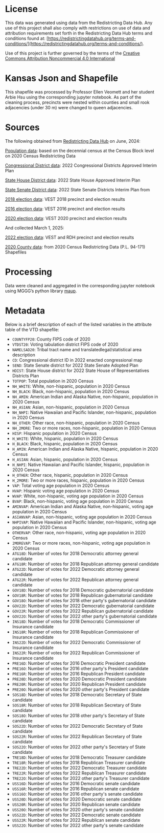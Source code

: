 # License
This data was generated using data from the Redistricting Data Hub.  Any use of this project shall also comply with restrictions on use of data and attribution requirements set forth in the Redistricting Data Hub terms and conditions found at: [https://redistrictingdatahub.org/terms-and-conditions/](https://redistrictingdatahub.org/terms-and-conditions/).

Use of this project is further governed by the terms of the [Creative Commons Attribution Noncommercial 4.0 International](https://creativecommons.org/licenses/by-nc/4.0/legalcode.en)

# Kansas Json and Shapefile

This shapefile was processed by Professor Ellen Veomett and her student Arbie Hsu using the corresponding jupyter notebook.  As part of the cleaning process, precincts were nested within counties and small rook adjacencies (under 30 m) were changed to queen adjacencies.

# **Sources**

The following obtained from [Redistricting Data Hub](https://redistrictingdatahub.org/) on June, 2024:

[Population data](https://redistrictingdatahub.org/dataset/kansas-block-pl-94171-2020-by-table/): based on the decennial census at the Census Block level on 2020 Census Redistricting Data

[Congressional District data](https://redistrictingdatahub.org/dataset/2022-kansas-congressional-districts-approved-plan/): 2022 Congressional Districts Approved Interim Plan

[State House District data](https://redistrictingdatahub.org/dataset/2022-kansas-house-of-representatives-districts-approved-plan/): 2022 State House Approved Interim Plan

[State Senate District data](https://redistrictingdatahub.org/dataset/2022-kansas-senate-districts-approved-plan/): 2022 State Senate Districts Interim Plan from

[2018 election data](https://redistrictingdatahub.org/dataset/vest-2018-kansas-precinct-and-election-results/): VEST 2018 precinct and election results 

[2016 election data](https://redistrictingdatahub.org/dataset/vest-2016-kansas-precinct-and-election-results/): VEST 2016 precinct and election results

[2020 election data](https://redistrictingdatahub.org/dataset/vest-2020-kansas-precinct-boundaries-and-election-results-shapefile/): VEST 2020 precinct and election results

And collected March 1, 2025:

[2022 election data](https://redistrictingdatahub.org/dataset/kansas-2022-general-election-precinct-level-results-and-boundaries/): VEST and RDH precinct and election results

[2020 County data](https://redistrictingdatahub.org/dataset/kansas-county-pl-94171-2020/): from 2020 Census Redistricting Data (P.L. 94-171) Shapefiles

# **Processing**

Data were cleaned and aggregated in the corresponding jupyter notebook using MGGG’s python library [maup](https://github.com/mggg/maup). 

# **Metadata**

Below is a brief description of each of the listed variables in the attribute table of the VTD shapefile:

- `COUNTYFP20`: County FIPS code of 2020
- `VTDST20`: Voting tabulation district FIPS code of 2020
- `NAMELSAD20`: Tribal tract name and  translatedlegal/statistical area description
- `CD`: Congressional district ID in 2022 enacted congressional map
- `SEND`: State Senate district for 2022 State Senate Adopted Plan
- `HDIST`: State House district for 2022 State House of Representatives Districts Plan
- `TOTPOP`: Total population in 2020 Census
- `NH_WHITE`: White, non-hispanic, population in 2020 Census
- `NH_BLACK`: Black, non-hispanic, population in 2020 Census
- `NH_AMIN`: American Indian and Alaska Native, non-hispanic, population in 2020 Census
- `NH_ASIAN`: Asian, non-hispanic, population in 2020 Census
- `NH_NHPI`: Native Hawaiian and Pacific Islander, non-hispanic, population in 2020 Census
- `NH_OTHER`: Other race, non-hispanic, population in 2020 Census
- `NH_2MORE`: Two or more races, non-hispanic, population in 2020 Census
- `HISP`: Hispanic population in 2020 Census
- `H_WHITE`: White, hispanic, population in 2020 Census
- `H_BLACK`: Black, hispanic, population in 2020 Census
- `H_AMIN`: American Indian and Alaska Native, hispanic, population in 2020 Census
- `H_ASIAN`: Asian, hispanic, population in 2020 Census
- `H_NHPI`: Native Hawaiian and Pacific Islander, hispanic, population in 2020 Census
- `H_OTHER`: Other race, hispanic, population in 2020 Census
- `H_2MORE`: Two or more races, hispanic, population in 2020 Census
- `VAP`: Total voting age population in 2020 Census
- `HVAP`: Hispanic voting age population in 2020 Census
- `WVAP`: White, non-hispanic, voting age population in 2020 Census
- `BVAP`: Black, non-hispanic, voting age population in 2020 Census
- `AMINVAP`: American Indian and Alaska Native, non-hispanic, voting age population in 2020 Census
- `ASIANVAP`: Asian, non-hispanic, voting age population in 2020 Census
- `NHPIVAP`: Native Hawaiian and Pacific Islander, non-hispanic, voting age population in 2020 Census
- `OTHERVAP`: Other race, non-hispanic, voting age population in 2020 Census
- `2MOREVAP`: Two or more races, non-hispanic, voting age population in 2020 Census
- `ATG18D`: Number of votes for 2018 Democratic attorney general candidate
- `ATG18R`: Number of votes for 2018 Republican attorney general candidate
- `ATG22D`: Number of votes for 2022 Democratic attorney general candidate
- `ATG22R`: Number of votes for 2022 Republican attorney general candidate
- `GOV18D`: Number of votes for 2018 Democratic gubernatorial candidate
- `GOV18R`: Number of votes for 2018 Republican gubernatorial candidate
- `GOV18O`: Number of votes for 2018 other party's gubernatorial candidate
- `GOV22D`: Number of votes for 2022 Democratic gubernatorial candidate
- `GOV22R`: Number of votes for 2022 Republican gubernatorial candidate
- `GOV22O`: Number of votes for 2022 other party's gubernatorial candidate
- `INS18D`: Number of votes for 2018 Democratic Commissioner of Insurance candidate
- `INS18R`: Number of votes for 2018 Republican Commissioner of Insurance candidate
- `INS22D`: Number of votes for 2022 Democratic Commissioner of Insurance candidate
- `INS22R`: Number of votes for 2022 Republican Commissioner of Insurance candidate
- `PRE16D`: Number of votes for 2016 Democratic President candidate
- `PRE16O`: Number of votes for 2016 other party's President candidate
- `PRE16R`: Number of votes for 2016 Republican President candidate
- `PRE20D`: Number of votes for 2020 Democratic President candidate
- `PRE20R`: Number of votes for 2020 Republican President candidate
- `PRE20O`: Number of votes for 2020 other party's President candidate
- `SOS18D`: Number of votes for 2018 Democratic Secretary of State candidate
- `SOS18R`: Number of votes for 2018 Republican Secretary of State candidate
- `SOS18O`: Number of votes for 2018 other party's Secretary of State candidate
- `SOS22D`: Number of votes for 2022 Democratic Secretary of State candidate
- `SOS22R`: Number of votes for 2022 Republican Secretary of State candidate
- `SOS22O`: Number of votes for 2022 other party's Secretary of State candidate
- `TRE18D`: Number of votes for 2018 Democratic Treasurer candidate
- `TRE18R`: Number of votes for 2018 Republican Treasurer candidate
- `TRE22D`: Number of votes for 2022 Democratic Treasurer candidate
- `TRE22R`: Number of votes for 2022 Republican Treasurer candidate
- `TRE22O`: Number of votes for 2022 other party's Treasurer candidate
- `USS16D`: Number of votes for 2016 Democratic senate candidate
- `USS16R`: Number of votes for 2016 Republican senate candidate
- `USS16O`: Number of votes for 2016 other party's senate candidate
- `USS20D`: Number of votes for 2020 Democratic senate candidate
- `USS20R`: Number of votes for 2020 Republican senate candidate
- `USS20O`: Number of votes for 2020 other party's senate candidate
- `USS22D`: Number of votes for 2022 Democratic senate candidate
- `USS22R`: Number of votes for 2022 Republican senate candidate
- `USS22O`: Number of votes for 2022 other party's senate candidate

